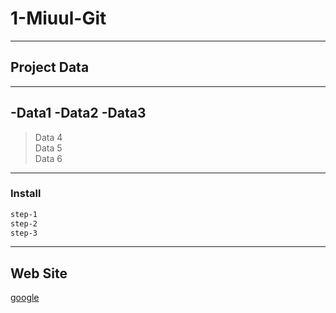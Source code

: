 # 1-Miuul-Git

---

## Project Data

---



-Data1
-Data2
-Data3
---


>Data 4 <br/>
>Data 5 <br/>
>Data 6 <br/>

---
### Install
```sh
step-1
step-2
step-3

```
----
## Web Site

[google](www.google.com)
